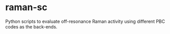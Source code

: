 raman-sc
========

Python scripts to evaluate off-resonance Raman activity using different PBC codes as the back-ends.
